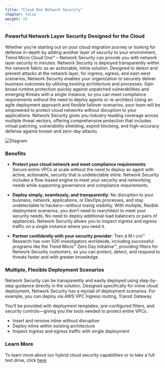 ```yaml
---
title: "Cloud One Network Security"
chapter: false
weight: 20
---
```


### Powerful Network Layer Security Designed for the Cloud
Whether you’re starting out on your cloud migration journey or looking for defense in-depth by adding another layer of security to your environment, Trend Micro Cloud One™ – Network Security can provide you with network layer security in minutes. Network Security is deployed transparently within the network fabric as an actionable, inline solution. Designed to detect and prevent attacks at the network layer, for ingress, egress, and east-west scenarios, Network Security enables your organization to securely deliver business outcomes by utilizing existing architecture and processes. Gain broad runtime protection quickly against unpatched vulnerabilities and emerging threats with a single instance, so you can meet compliance requirements without the need to deploy agents or re-architect.Using an agile deployment approach and flexible failover scenarios, your team will be empowered to protect cloud networks without disruption to your applications. Network Security gives you industry-leading coverage across multiple threat vectors, offering comprehensive protection that includes virtual patching, vulnerability shielding, exploit blocking, and high-accuracy defense against known and zero-day attacks

![Diagram](/images/networksecurity.png)


### Benefits

- <b>Protect your cloud network and meet compliance requirements</b>: Secure entire VPCs at scale without the need to deploy an agent with active, actionable, security that is undetectable inline. Network Security includes a flow-based engine to meet your security and networking needs while supporting governance and compliance requirements. 

- <b>Deploy simply, seamlessly, and transparently</b>: No disruption to your business, network, applications, or DevOps processes, and stay undetectable to hackers—without losing visibility. With multiple, flexible deployment scenarios, you don’t need to rearchitect to meet your security needs. No need to deploy additional load balancers or pairs of appliances. Network Security allows you to inspect ingress and egress traffic on a single instance where you need it.

- <b>Partner confidently with your security provider</b>: Tren d M i cro™ Research has over 500 investigators worldwide, including successful programs like the Trend Micro™ Zero Day Initiative™, providing filters for Network Security customers, so you can protect, detect, and respond to threats faster and with greater knowledge.


### Multiple, Flexible Deployment Scenarios

Network Security can be transparently and easily deployed using step-by-step guidance directly in the solution. Designed specifically for inline cloud deployment, Network Security has a myriad of deployment scenarios. For example, you can deploy via AWS VPC Ingress routing, Transit Gateway

You’ll be provided with deployment templates, pre-configured filters, and security controls—giving you the tools needed to protect entire VPCs. 

- Insert and remove inline without disruption
- Deploy inline within existing architecture
- Inspect ingress and egress traffic with single deployment


### Learn More

To learn more about our hybrid cloud security capabilities or to take a full test drive, click <a href="https://www.trendmicro.com/cloudone">here</a>